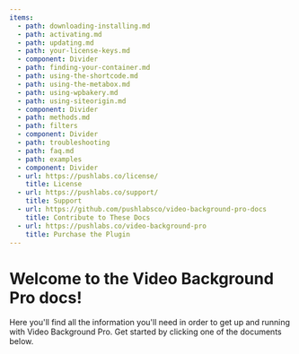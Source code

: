 ```yaml
---
items:
  - path: downloading-installing.md
  - path: activating.md
  - path: updating.md
  - path: your-license-keys.md
  - component: Divider
  - path: finding-your-container.md
  - path: using-the-shortcode.md
  - path: using-the-metabox.md
  - path: using-wpbakery.md
  - path: using-siteorigin.md
  - component: Divider
  - path: methods.md
  - path: filters
  - component: Divider
  - path: troubleshooting
  - path: faq.md
  - path: examples
  - component: Divider
  - url: https://pushlabs.co/license/
    title: License
  - url: https://pushlabs.co/support/
    title: Support
  - url: https://github.com/pushlabsco/video-background-pro-docs
    title: Contribute to These Docs
  - url: https://pushlabs.co/video-background-pro
    title: Purchase the Plugin
---
```


# Welcome to the Video Background Pro docs!

Here you'll find all the information you'll need in order to get up and running with Video Background Pro. Get started by clicking one of the documents below.
